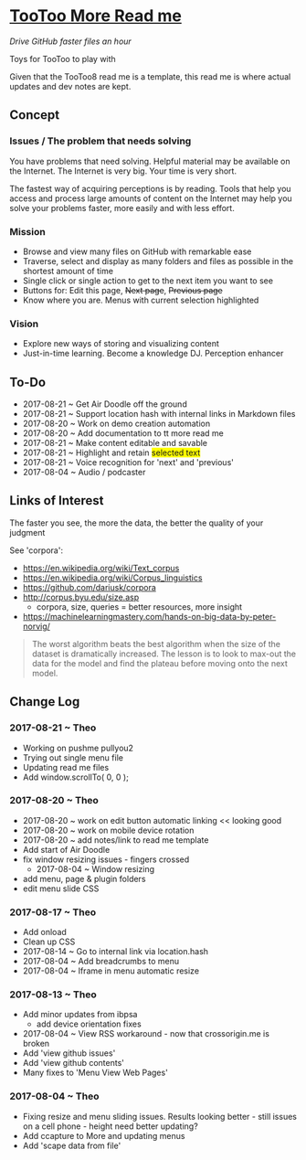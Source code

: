 <span style=display:none; >[You are now in a GitHub source code view - click this link to view Read Me file as a web page]( http://theo-armour.github.io/snippets/tootoo-more/#README.md "View file as a web page." ) </span>


[TooToo More Read me]( #README.md )
====
_Drive GitHub faster files an hour_

Toys for TooToo to play with

Given that the TooToo8 read me is a template, this read me is where actual updates and dev notes are kept.

## Concept

### Issues / The problem that needs solving

You have problems that need solving. Helpful material may be available on the Internet. The Internet is very big. Your time is very short.

The fastest way of acquiring perceptions is by reading. Tools that help you access and process large amounts of content on the Internet may help you solve your problems faster, more easily and with less effort. 

### Mission

* Browse and view many files on GitHub with remarkable ease
* Traverse, select and display as many folders and files as possible in the shortest amount of time
* Single click or single action to get to the next item you want to see 
* Buttons for: Edit this page, ~~Next page~~, ~~Previous page~~
* Know where you are. Menus with current selection highlighted

 
### Vision

* Explore new ways of storing and visualizing content
* Just-in-time learning. Become a knowledge DJ. Perception enhancer


## To-Do

* 2017-08-21 ~ Get Air Doodle off the ground
* 2017-08-21 ~ Support location hash with internal links in Markdown files
* 2017-08-20 ~ Work on demo creation automation
* 2017-08-20 ~ Add documentation to tt more read me
* 2017-08-21 ~ Make content editable and savable
* 2017-08-21 ~ Highlight and retain <span style=background-color:yellow; >selected text</span>
*  2017-08-21 ~ Voice recognition for 'next' and 'previous'
* 2017-08-04 ~ Audio / podcaster


## Links of Interest

The faster you see, the more the data, the better the quality of your judgment

See 'corpora':
* https://en.wikipedia.org/wiki/Text_corpus
* https://en.wikipedia.org/wiki/Corpus_linguistics
* https://github.com/dariusk/corpora
* http://corpus.byu.edu/size.asp
	* corpora, size, queries = better resources, more insight
* https://machinelearningmastery.com/hands-on-big-data-by-peter-norvig/
> The worst algorithm beats the best algorithm when the size of the dataset is dramatically increased. The lesson is to look to max-out the data for the model and find the plateau before moving onto the next model.


## Change Log

### 2017-08-21 ~ Theo

* Working on pushme pullyou2
* Trying out single menu file
* Updating read me files
* Add window.scrollTo( 0, 0 );

### 2017-08-20 ~ Theo

* 2017-08-20 ~ work on edit button automatic linking  << looking good
* 2017-08-20 ~ work on mobile device rotation
* 2017-08-20 ~ add notes/link to read me template
* Add start of Air Doodle 
* fix window resizing issues - fingers crossed
	* 2017-08-04 ~ Window resizing
* add menu, page & plugin folders
* edit menu slide CSS

### 2017-08-17 ~ Theo

* Add onload
* Clean up CSS
* 2017-08-14 ~ Go to internal link via location.hash
* 2017-08-04 ~ Add breadcrumbs to menu
* 2017-08-04 ~ Iframe in menu automatic resize

### 2017-08-13 ~ Theo

* Add minor updates from ibpsa
	* add device orientation fixes
* 2017-08-04 ~ View RSS workaround - now that crossorigin.me is broken
* Add 'view github issues'
* Add 'view github contents'
* Many fixes to 'Menu View Web Pages'

### 2017-08-04 ~ Theo

* Fixing resize and menu sliding issues. Results looking better - still issues on a cell phone - height need better updating? 
* Add ccapture to More and updating menus
* Add 'scape data from file'
